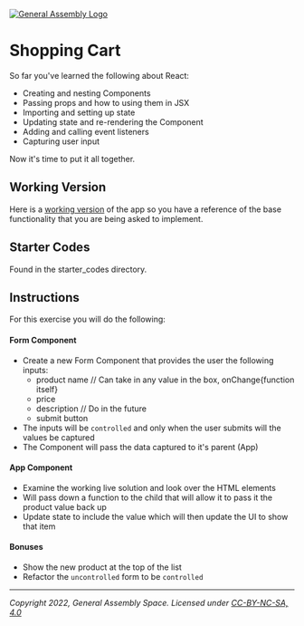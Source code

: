 [![General Assembly Logo](https://ga-dash.s3.amazonaws.com/production/assets/logo-9f88ae6c9c3871690e33280fcf557f33.png)](https://generalassemb.ly)

# Shopping Cart

So far you've learned the following about React:

- Creating and nesting Components
- Passing props and how to using them in JSX
- Importing and setting up state
- Updating state and re-rendering the Component
- Adding and calling event listeners
- Capturing user input

Now it's time to put it all together.

## Working Version

Here is a [working version](https://cmix9.csb.app/) of the app so you have a reference of the base functionality that you are being asked to implement.

## Starter Codes

Found in the starter_codes directory.

## Instructions

For this exercise you will do the following:

#### Form Component

- Create a new Form Component that provides the user the following inputs:
  - product name // Can take in any value in the box, onChange{function itself}
  - price
  - description // Do in the future
  - submit button
- The inputs will be `controlled` and only when the user submits will the values be captured
- The Component will pass the data captured to it's parent (App)

#### App Component

- Examine the working live solution and look over the HTML elements
- Will pass down a function to the child that will allow it to pass it the product value back up
- Update state to include the value which will then update the UI to show that item

#### Bonuses

- Show the new product at the top of the list
- Refactor the `uncontrolled` form to be `controlled`

---

_Copyright 2022, General Assembly Space. Licensed under [CC-BY-NC-SA, 4.0](https://creativecommons.org/licenses/by-nc-sa/4.0/)_
